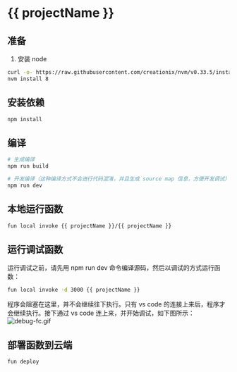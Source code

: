 
# {{ projectName }}

## 准备

1. 安装 node

```bash
curl -o- https://raw.githubusercontent.com/creationix/nvm/v0.33.5/install.sh | bash
nvm install 8
```

## 安装依赖

```bash
npm install
```

## 编译

```bash
# 生成编译
npm run build

# 开发编译（这种编译方式不会进行代码混淆，并且生成 source map 信息，方便开发调试）
npm run dev
```

## 本地运行函数

```bash
fun local invoke {{ projectName }}/{{ projectName }}
```

## 运行调试函数


运行调试之前，请先用 npm run dev  命令编译源码，然后以调试的方式运行函数：
```bash
fun local invoke -d 3000 {{ projectName }}
```

程序会阻塞在这里，并不会继续往下执行。只有 vs code 的连接上来后，程序才会继续执行。接下通过 vs code 连上来，并开始调试，如下图所示：
![debug-fc.gif](https://i.loli.net/2019/05/08/5cd29906b8bec.gif)


## 部署函数到云端

```bash
fun deploy
```